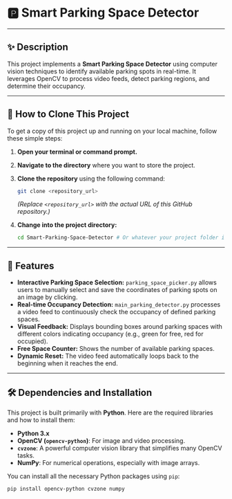 # 🅿️ Smart Parking Space Detector

---

## ✨ Description
This project implements a **Smart Parking Space Detector** using computer vision techniques to identify available parking spots in real-time. It leverages OpenCV to process video feeds, detect parking regions, and determine their occupancy.

---


## 🚀 How to Clone This Project

To get a copy of this project up and running on your local machine, follow these simple steps:

1.  **Open your terminal or command prompt.**

2.  **Navigate to the directory** where you want to store the project.

3.  **Clone the repository** using the following command:

    ```bash
    git clone <repository_url>
    ```
    *(Replace `<repository_url>` with the actual URL of this GitHub repository.)*

4.  **Change into the project directory:**

    ```bash
    cd Smart-Parking-Space-Detector # Or whatever your project folder is named
    ```

---

## 🌟 Features

* **Interactive Parking Space Selection:** `parking_space_picker.py` allows users to manually select and save the coordinates of parking spots on an image by clicking.
* **Real-time Occupancy Detection:** `main_parking_detector.py` processes a video feed to continuously check the occupancy of defined parking spaces.
* **Visual Feedback:** Displays bounding boxes around parking spaces with different colors indicating occupancy (e.g., green for free, red for occupied).
* **Free Space Counter:** Shows the number of available parking spaces.
* **Dynamic Reset:** The video feed automatically loops back to the beginning when it reaches the end.

---

## 🛠️ Dependencies and Installation

This project is built primarily with **Python**. Here are the required libraries and how to install them:

* **Python 3.x**
* **OpenCV (`opencv-python`)**: For image and video processing.
* **`cvzone`**: A powerful computer vision library that simplifies many OpenCV tasks.
* **NumPy**: For numerical operations, especially with image arrays.

You can install all the necessary Python packages using `pip`:

```bash
pip install opencv-python cvzone numpy
